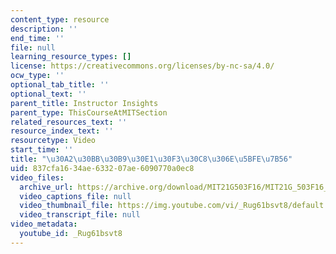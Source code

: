 ```yaml
---
content_type: resource
description: ''
end_time: ''
file: null
learning_resource_types: []
license: https://creativecommons.org/licenses/by-nc-sa/4.0/
ocw_type: ''
optional_tab_title: ''
optional_text: ''
parent_title: Instructor Insights
parent_type: ThisCourseAtMITSection
related_resources_text: ''
resource_index_text: ''
resourcetype: Video
start_time: ''
title: "\u30A2\u30BB\u30B9\u30E1\u30F3\u30C8\u306E\u5BFE\u7B56"
uid: 837cfa16-34ae-6332-07ae-6090770a0ec8
video_files:
  archive_url: https://archive.org/download/MIT21G503F16/MIT21G_503F16_track08_ja_300k.mp4
  video_captions_file: null
  video_thumbnail_file: https://img.youtube.com/vi/_Rug61bsvt8/default.jpg
  video_transcript_file: null
video_metadata:
  youtube_id: _Rug61bsvt8
---
```

